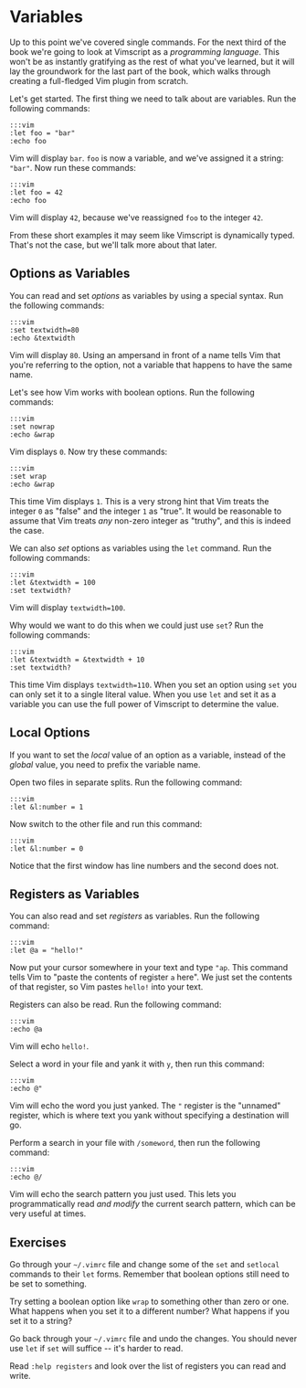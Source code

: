 Variables
=========

Up to this point we've covered single commands.  For the next third of the book
we're going to look at Vimscript as a *programming language*.  This won't be as
instantly gratifying as the rest of what you've learned, but it will lay the
groundwork for the last part of the book, which walks through creating
a full-fledged Vim plugin from scratch.

Let's get started.  The first thing we need to talk about are variables.  Run
the following commands:

    :::vim
    :let foo = "bar"
    :echo foo

Vim will display `bar`.  `foo` is now a variable, and we've assigned it
a string: `"bar"`.  Now run these commands:

    :::vim
    :let foo = 42
    :echo foo

Vim will display `42`, because we've reassigned `foo` to the integer `42`.

From these short examples it may seem like Vimscript is dynamically typed.
That's not the case, but we'll talk more about that later.

Options as Variables
--------------------

You can read and set *options* as variables by using a special syntax.  Run the
following commands:

    :::vim
    :set textwidth=80
    :echo &textwidth

Vim will display `80`.  Using an ampersand in front of a name tells Vim that
you're referring to the option, not a variable that happens to have the same
name.

Let's see how Vim works with boolean options.  Run the following commands:

    :::vim
    :set nowrap
    :echo &wrap

Vim displays `0`.  Now try these commands:

    :::vim
    :set wrap
    :echo &wrap

This time Vim displays `1`.  This is a very strong hint that Vim treats the
integer `0` as "false" and the integer `1` as "true".  It would be reasonable to
assume that Vim treats *any* non-zero integer as "truthy", and this is indeed
the case.

We can also *set* options as variables using the `let` command.  Run the
following commands:

    :::vim
    :let &textwidth = 100
    :set textwidth?

Vim will display `textwidth=100`.

Why would we want to do this when we could just use `set`? Run the following
commands:

    :::vim
    :let &textwidth = &textwidth + 10
    :set textwidth?

This time Vim displays `textwidth=110`.  When you set an option using `set` you
can only set it to a single literal value.  When you use `let` and set it as
a variable you can use the full power of Vimscript to determine the value.

Local Options
-------------

If you want to set the *local* value of an option as a variable, instead of the
*global* value, you need to prefix the variable name.

Open two files in separate splits.  Run the following command:

    :::vim
    :let &l:number = 1

Now switch to the other file and run this command:

    :::vim
    :let &l:number = 0

Notice that the first window has line numbers and the second does not.

Registers as Variables
----------------------

You can also read and set *registers* as variables.  Run the following command:

    :::vim
    :let @a = "hello!"

Now put your cursor somewhere in your text and type `"ap`.  This command tells
Vim to "paste the contents of register `a` here".  We just set the contents of
that register, so Vim pastes `hello!` into your text.

Registers can also be read.  Run the following command:

    :::vim
    :echo @a

Vim will echo `hello!`.

Select a word in your file and yank it with `y`, then run this command:

    :::vim
    :echo @"

Vim will echo the word you just yanked.  The `"` register is the "unnamed"
register, which is where text you yank without specifying a destination will go.

Perform a search in your file with `/someword`, then run the following command:

    :::vim
    :echo @/

Vim will echo the search pattern you just used.  This lets you programmatically
read *and modify* the current search pattern, which can be very useful at times.

Exercises
---------

Go through your `~/.vimrc` file and change some of the `set` and `setlocal`
commands to their `let` forms.  Remember that boolean options still need to be
set to something.

Try setting a boolean option like `wrap` to something other than zero or one.
What happens when you set it to a different number?  What happens if you set it
to a string?

Go back through your `~/.vimrc` file and undo the changes.  You should never use
`let` if `set` will suffice -- it's harder to read.

Read `:help registers` and look over the list of registers you can read and
write.
